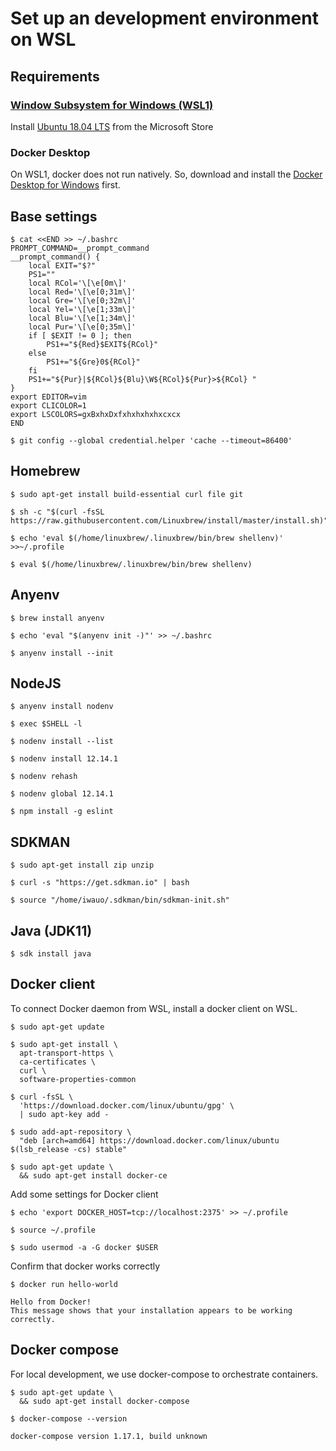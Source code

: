 # Set up an development environment on WSL

## Requirements

### [Window Subsystem for Windows (WSL1)](https://docs.microsoft.com/en-us/windows/wsl/install-win10)

Install [Ubuntu 18.04 LTS](https://www.microsoft.com/ja-jp/p/ubuntu-1804-lts/9n9tngvndl3q?rtc=1&activetab=pivot:overviewtab) from the Microsoft Store

### Docker Desktop

On WSL1, docker does not run natively. So, download and install the [Docker Desktop for Windows](https://hub.docker.com/editions/community/docker-ce-desktop-windows) first.


## Base settings

```console
$ cat <<END >> ~/.bashrc
PROMPT_COMMAND=__prompt_command
__prompt_command() {
    local EXIT="$?"
    PS1=""
    local RCol='\[\e[0m\]'
    local Red='\[\e[0;31m\]'
    local Gre='\[\e[0;32m\]'
    local Yel='\[\e[1;33m\]'
    local Blu='\[\e[1;34m\]'
    local Pur='\[\e[0;35m\]'
    if [ $EXIT != 0 ]; then
        PS1+="${Red}$EXIT${RCol}"
    else
        PS1+="${Gre}0${RCol}"
    fi
    PS1+="${Pur}|${RCol}${Blu}\W${RCol}${Pur}>${RCol} "
}
export EDITOR=vim
export CLICOLOR=1
export LSCOLORS=gxBxhxDxfxhxhxhxhxcxcx
END
```

```console
$ git config --global credential.helper 'cache --timeout=86400'
```

## Homebrew

```console
$ sudo apt-get install build-essential curl file git
```

```console
$ sh -c "$(curl -fsSL https://raw.githubusercontent.com/Linuxbrew/install/master/install.sh)"
```

```console
$ echo 'eval $(/home/linuxbrew/.linuxbrew/bin/brew shellenv)' >>~/.profile

$ eval $(/home/linuxbrew/.linuxbrew/bin/brew shellenv)

```

## Anyenv
```console
$ brew install anyenv

$ echo 'eval "$(anyenv init -)"' >> ~/.bashrc

$ anyenv install --init
```

## NodeJS
```console
$ anyenv install nodenv

$ exec $SHELL -l

$ nodenv install --list

$ nodenv install 12.14.1

$ nodenv rehash

$ nodenv global 12.14.1

$ npm install -g eslint
```

## SDKMAN

```console
$ sudo apt-get install zip unzip

$ curl -s "https://get.sdkman.io" | bash

$ source "/home/iwauo/.sdkman/bin/sdkman-init.sh"
```

## Java (JDK11)

```console
$ sdk install java

```

## Docker client

To connect Docker daemon from WSL, install a docker client on WSL.

```console
$ sudo apt-get update
```

```console
$ sudo apt-get install \
  apt-transport-https \
  ca-certificates \
  curl \
  software-properties-common
```

```console
$ curl -fsSL \
  'https://download.docker.com/linux/ubuntu/gpg' \
  | sudo apt-key add -
```

```console
$ sudo add-apt-repository \
  "deb [arch=amd64] https://download.docker.com/linux/ubuntu $(lsb_release -cs) stable"
```

```console
$ sudo apt-get update \
  && sudo apt-get install docker-ce
```

Add some settings for Docker client

```console
$ echo 'export DOCKER_HOST=tcp://localhost:2375' >> ~/.profile

$ source ~/.profile
```

```console
$ sudo usermod -a -G docker $USER
```

Confirm that docker works correctly

```console
$ docker run hello-world

Hello from Docker!
This message shows that your installation appears to be working correctly.
```

## Docker compose

For local development, we use docker-compose to orchestrate containers.

```console
$ sudo apt-get update \
  && sudo apt-get install docker-compose
```

```console
$ docker-compose --version

docker-compose version 1.17.1, build unknown
```
